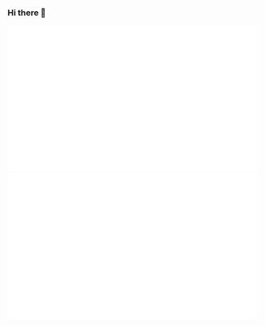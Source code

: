 ### Hi there 👋

[![overview](https://github.com/dipu-bd/dipu-bd/blob/master/generated/overview.svg)](https://github.com/dipu-bd)
[![languages](https://github.com/dipu-bd/dipu-bd/blob/master/generated/languages.svg)](https://github.com/dipu-bd?tab=repositories&q=&type=public&language=&sort=stargazers)

<!--
**dipu-bd/dipu-bd** is a ✨ _special_ ✨ repository because its `README.md` (this file) appears on your GitHub profile.

Here are some ideas to get you started:

- 🔭 I’m currently working on ...
- 🌱 I’m currently learning ...
- 👯 I’m looking to collaborate on ...
- 🤔 I’m looking for help with ...
- 💬 Ask me about ...
- 📫 How to reach me: ...
- 😄 Pronouns: ...
- ⚡ Fun fact: ...
-->
